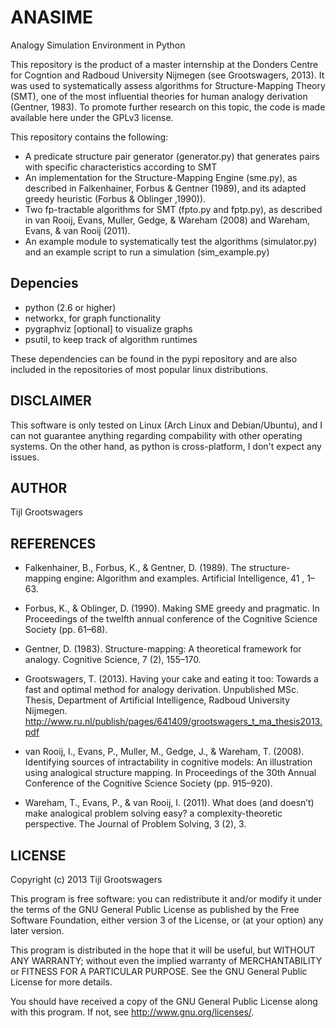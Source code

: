 ANASIME
=======

Analogy Simulation Environment in Python

This repository is the product of a master internship at the Donders Centre for Cogntion and Radboud University Nijmegen (see Grootswagers, 2013).
It was used to systematically assess algorithms for Structure-Mapping Theory (SMT), one of the most influential theories for human analogy derivation (Gentner, 1983).
To promote further research on this topic, the code is made available here under the GPLv3 license.

This repository contains the following:

- A predicate structure pair generator (generator.py) that generates pairs with specific characteristics according to SMT
- An implementation for the Structure-Mapping Engine (sme.py), as described in Falkenhainer, Forbus & Gentner (1989), and its adapted greedy heuristic (Forbus & Oblinger ,1990)).
- Two fp-tractable algorithms for SMT (fpto.py and fptp.py), as described in van Rooij, Evans, Muller, Gedge, & Wareham (2008) and Wareham, Evans, & van Rooij (2011).
- An example module to systematically test the algorithms (simulator.py) and an example script to run a simulation (sim_example.py)

Depencies
---------

- python (2.6 or higher)
- networkx, for graph functionality
- pygraphviz [optional] to visualize graphs
- psutil, to keep track of algorithm runtimes

These dependencies can be found in the pypi repository and are also included in the repositories of most popular linux distributions.

DISCLAIMER
----------

This software is only tested on Linux (Arch Linux and Debian/Ubuntu), and I can not guarantee anything regarding compability with other operating systems.
On the other hand, as python is cross-platform, I don't expect any issues.

AUTHOR
------

Tijl Grootswagers

REFERENCES
----------

- Falkenhainer, B., Forbus, K., & Gentner, D. (1989). The structure-mapping engine: Algorithm and examples. Artificial Intelligence, 41 , 1–63.

- Forbus, K., & Oblinger, D. (1990). Making SME greedy and pragmatic. In Proceedings of the twelfth annual conference of the Cognitive Science Society (pp. 61–68).

- Gentner, D. (1983). Structure-mapping: A theoretical framework for analogy. Cognitive Science, 7 (2), 155–170.

- Grootswagers, T. (2013). Having your cake and eating it too: Towards a fast and optimal method for analogy derivation. Unpublished MSc. Thesis, Department of Artificial Intelligence, Radboud University Nijmegen. http://www.ru.nl/publish/pages/641409/grootswagers_t_ma_thesis2013.pdf

- van Rooij, I., Evans, P., Muller, M., Gedge, J., & Wareham, T. (2008). Identifying sources of intractability in cognitive models: An illustration using analogical structure mapping. In Proceedings of the 30th Annual Conference of the Cognitive Science Society (pp. 915–920).

- Wareham, T., Evans, P., & van Rooij, I. (2011). What does (and doesn’t) make analogical problem solving easy? a complexity-theoretic perspective. The Journal of Problem Solving, 3 (2), 3.

LICENSE
-------

Copyright (c) 2013  Tijl Grootswagers

This program is free software: you can redistribute it and/or modify
it under the terms of the GNU General Public License as published by
the Free Software Foundation, either version 3 of the License, or
(at your option) any later version.

This program is distributed in the hope that it will be useful,
but WITHOUT ANY WARRANTY; without even the implied warranty of
MERCHANTABILITY or FITNESS FOR A PARTICULAR PURPOSE.  See the
GNU General Public License for more details.

You should have received a copy of the GNU General Public License
along with this program.  If not, see <http://www.gnu.org/licenses/>.
